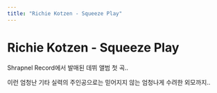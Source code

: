 ```yaml
---
title: "Richie Kotzen - Squeeze Play"
---
```

# Richie Kotzen - Squeeze Play

Shrapnel Record에서 발매된 데뷔 앨범 첫 곡..

이런 엄청난 기타 실력의 주인공으로는 믿어지지 않는 엄청나게 수려한 외모까지..






